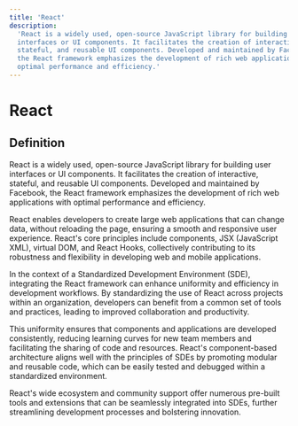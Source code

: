 ```yaml
---
title: 'React'
description:
  'React is a widely used, open-source JavaScript library for building user
  interfaces or UI components. It facilitates the creation of interactive,
  stateful, and reusable UI components. Developed and maintained by Facebook,
  the React framework emphasizes the development of rich web applications with
  optimal performance and efficiency.'
---
```


# React

## Definition

React is a widely used, open-source JavaScript library for building user
interfaces or UI components. It facilitates the creation of interactive,
stateful, and reusable UI components. Developed and maintained by Facebook, the
React framework emphasizes the development of rich web applications with optimal
performance and efficiency.

React enables developers to create large web applications that can change data,
without reloading the page, ensuring a smooth and responsive user experience.
React's core principles include components, JSX (JavaScript XML), virtual DOM,
and React Hooks, collectively contributing to its robustness and flexibility in
developing web and mobile applications.

In the context of a Standardized Development Environment (SDE), integrating the
React framework can enhance uniformity and efficiency in development workflows.
By standardizing the use of React across projects within an organization,
developers can benefit from a common set of tools and practices, leading to
improved collaboration and productivity.

This uniformity ensures that components and applications are developed
consistently, reducing learning curves for new team members and facilitating the
sharing of code and resources. React's component-based architecture aligns well
with the principles of SDEs by promoting modular and reusable code, which can be
easily tested and debugged within a standardized environment.

React's wide ecosystem and community support offer numerous pre-built tools and
extensions that can be seamlessly integrated into SDEs, further streamlining
development processes and bolstering innovation.
